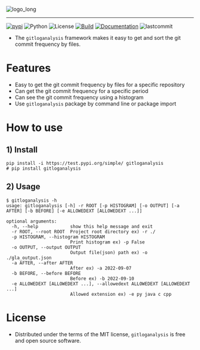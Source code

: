 ![logo_long](https://user-images.githubusercontent.com/66377511/189514826-e83bf135-5dcd-4b86-82e9-2774bfda4dab.png)
***
[![pypi](https://img.shields.io/badge/pypi-v0.1.0-blue/)](https://test.pypi.org/project/gitloganalysis/#description)
![Python](https://img.shields.io/badge/python-3.6+-blue)
![License](https://camo.githubusercontent.com/890acbdcb87868b382af9a4b1fac507b9659d9bf/68747470733a2f2f696d672e736869656c64732e696f2f62616467652f6c6963656e73652d4d49542d626c75652e737667)
[![Build](https://github.com/geongupark/gitloganalysis/workflows/unit-test/badge.svg)](https://github.com/geongupark/gitloganalysis/actions/workflows/unit_test.yml)
[![Documentation](https://img.shields.io/badge/ref-Documentation-blue)](https://geongupark.github.io/gitloganalysis/)
![lastcommit](https://img.shields.io/github/last-commit/geongupark/gitloganalysis)
* The `gitloganalysis` framework makes it easy to get and sort the git commit frequency by files.

# Features
* Easy to get the git commit frequency by files for a specific repository
* Can get the git commit frequency for a specific period
* Can see the git commit frequency using a histogram
* Use `gitloganalysis` package by command line or package import

# How to use

## 1) Install
```
pip install -i https://test.pypi.org/simple/ gitloganalysis
# pip install gitloganalysis
```

## 2) Usage
```
$ gitloganalysis -h
usage: gitloganalysis [-h] -r ROOT [-p HISTOGRAM] [-o OUTPUT] [-a AFTER] [-b BEFORE] [-e ALLOWEDEXT [ALLOWEDEXT ...]]

optional arguments:
  -h, --help            show this help message and exit
  -r ROOT, --root ROOT  Project root directory ex) -r ./
  -p HISTOGRAM, --histogram HISTOGRAM
                        Print histogram ex) -p False
  -o OUTPUT, --output OUTPUT
                        Output file(json) path ex) -o ./gla_output.json
  -a AFTER, --after AFTER
                        After ex) -a 2022-09-07
  -b BEFORE, --before BEFORE
                        Before ex) -b 2022-09-10
  -e ALLOWEDEXT [ALLOWEDEXT ...], --allowedext ALLOWEDEXT [ALLOWEDEXT ...]
                        Allowed extension ex) -e py java c cpp
```

# License
* Distributed under the terms of the MIT license, `gitloganalysis` is free and open source software.
